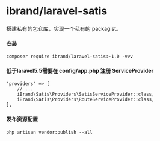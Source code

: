 # ibrand/laravel-satis 

搭建私有的包仓库，实现一个私有的 packagist。


####  安装

```
composer require ibrand/laravel-satis:~1.0 -vvv
```

#### 低于laravel5.5需要在 config/app.php 注册 ServiceProvider 
```
'providers' => [
    // ...
    iBrand\Satis\Providers\SatisServiceProvider::class,
    iBrand\Satis\Providers\RouteServiceProvider::class,
],

```
#### 发布资源配置

```
php artisan vendor:publish --all
```








